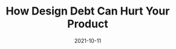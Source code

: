 ---
date: 2021-10-11
publisher: uxdesigncc
tags:
  - design
  - meta
target_url: https://uxdesign.cc/5-common-reasons-behind-the-design-debt-in-a-product-a40c5af2e5cd
title: How Design Debt Can Hurt Your Product
---
